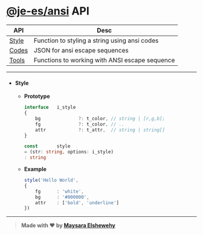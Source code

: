 # [@je-es/ansi](../../../README.md) API

| API                 | Desc                                           |
| ------------------- | ---------------------------------------------- |
| [Style](#style)     | Function to styling a string using ansi codes  |
| [Codes](./codes.md) | JSON for ansi escape sequences                 |
| [Tools](./tools.md) | Functions to working with ANSI escape sequence |

---

- #### Style

    - **Prototype**

      ```ts
      interface   i_style
      {
          bg              ?: t_color, // string | [r,g,b];
          fg              ?: t_color, // ..
          attr            ?: t_attr,  // string | string[]
      }
      ```

      ```ts
      const       style
      = (str: string, options: i_style)
      : string
      ```

    - **Example**

      ```ts
      style('Hello World',
      {
          fg      : 'white',
          bg      : '#000000',
          attr    : ['bold', 'underline']
      })
      ```

---

> **Made with ❤ by [Maysara Elshewehy](https://github.com/Maysara-Elshewehy)**
